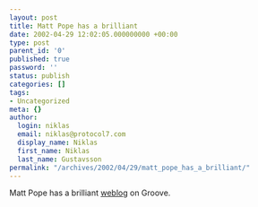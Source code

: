 ```yaml
---
layout: post
title: Matt Pope has a brilliant
date: 2002-04-29 12:02:05.000000000 +00:00
type: post
parent_id: '0'
published: true
password: ''
status: publish
categories: []
tags:
- Uncategorized
meta: {}
author:
  login: niklas
  email: niklas@protocol7.com
  display_name: Niklas
  first_name: Niklas
  last_name: Gustavsson
permalink: "/archives/2002/04/29/matt_pope_has_a_brilliant/"
---
```

Matt Pope has a brilliant [weblog](http://radio.weblogs.com/0106203/) on Groove.

